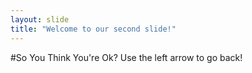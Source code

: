 ```yaml
---
layout: slide
title: "Welcome to our second slide!"
---
```

#So You Think You're Ok?
Use the left arrow to go back!
